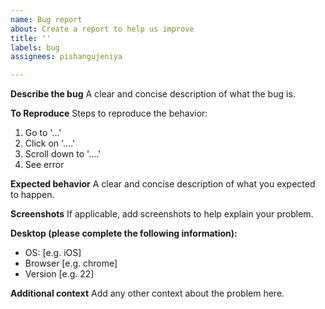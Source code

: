 ```yaml
---
name: Bug report
about: Create a report to help us improve
title: ''
labels: bug
assignees: pishangujeniya

---
```


**Describe the bug**
A clear and concise description of what the bug is.

**To Reproduce**
Steps to reproduce the behavior:
1. Go to '...'
2. Click on '....'
3. Scroll down to '....'
4. See error

**Expected behavior**
A clear and concise description of what you expected to happen.

**Screenshots**
If applicable, add screenshots to help explain your problem.

**Desktop (please complete the following information):**
 - OS: [e.g. iOS]
 - Browser [e.g. chrome]
 - Version [e.g. 22]

**Additional context**
Add any other context about the problem here.

